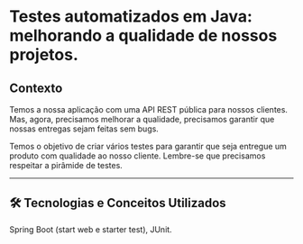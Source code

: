 # Testes automatizados em Java: melhorando a qualidade de nossos projetos.


## Contexto

Temos a nossa aplicação com uma API REST pública para nossos clientes. Mas, agora, precisamos melhorar a qualidade, precisamos garantir que nossas entregas sejam feitas sem bugs.

Temos o objetivo de criar vários testes para garantir que seja entregue um produto com qualidade ao nosso cliente. Lembre-se que precisamos respeitar a pirâmide de testes. 

---

## 🛠 Tecnologias e Conceitos Utilizados

Spring Boot (start web e starter test), JUnit.
